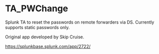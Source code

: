 # TA_PWChange
Splunk TA to reset the passwords on remote forwarders via DS.  Currently supports static passwords only.

Original app developed by Skip Cruise.

https://splunkbase.splunk.com/app/2722/
